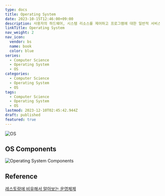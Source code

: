 ```yaml
---
type: docs
title: Operating System
date: 2023-10-15T12:46:00+09:00
description: 사용자의 하드웨어, 시스템 리소스를 제어하고 프로그램에 대한 일반적 서비스를 지원하는 시스템 소프트웨어
linkTitle: Operating System
nav_weight: 2
nav_icon:
  vendor: bs
  name: book
  color: blue
series:
  - Computer Science
  - Operating System
  - OS
categories:
  - Computer Science
  - Operating System
  - OS
tags:
  - Computer Science
  - Operating System
  - OS
lastmod: 2023-12-10T02:45:42.944Z
draft: published
featured: true
---
```


![OS](content/computer-science/os.png#center "https://www.facebook.com/111349887407960/posts/what-is-an-operating-system-definitionan-operating-system-is-a-program-that-acts/147503810459234/")

## OS Components

![Operating System Components](content/computer-science/os-components.png#center "https://medium.com/@rahulptl556/mastering-operating-systems-from-basics-to-advanced-concepts-6f6275621cc5")

## Reference

[레스토랑에 비유해서 알아보는 운영체제](https://yozm.wishket.com/magazine/detail/1269/)

